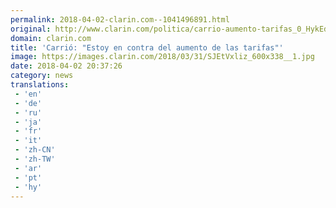 ```yaml
---
permalink: 2018-04-02-clarin.com--1041496891.html
original: http://www.clarin.com/politica/carrio-aumento-tarifas_0_HykEdxgsf.html
domain: clarin.com
title: 'Carrió: "Estoy en contra del aumento de las tarifas"'
image: https://images.clarin.com/2018/03/31/SJEtVxliz_600x338__1.jpg
date: 2018-04-02 20:37:26
category: news
translations: 
 - 'en'
 - 'de'
 - 'ru'
 - 'ja'
 - 'fr'
 - 'it'
 - 'zh-CN'
 - 'zh-TW'
 - 'ar'
 - 'pt'
 - 'hy'
---
```


